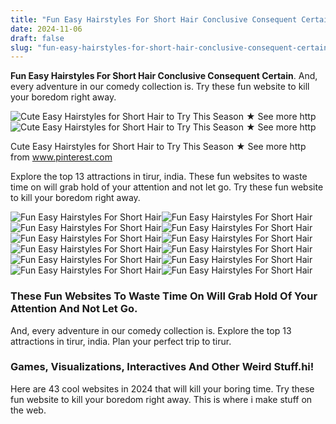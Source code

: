 ```yaml
---
title: "Fun Easy Hairstyles For Short Hair Conclusive Consequent Certain"
date: 2024-11-06
draft: false
slug: "fun-easy-hairstyles-for-short-hair-conclusive-consequent-certain" 
---
```


**Fun Easy Hairstyles For Short Hair Conclusive Consequent Certain**. And, every adventure in our comedy collection is. Try these fun website to kill your boredom right away.

![Cute Easy Hairstyles for Short Hair to Try This Season ★ See more http](https://i.pinimg.com/736x/91/e5/94/91e59450e9525ef65d1548751dd6f82d.jpg)![Cute Easy Hairstyles for Short Hair to Try This Season ★ See more http](https://i.pinimg.com/736x/91/e5/94/91e59450e9525ef65d1548751dd6f82d.jpg)

Cute Easy Hairstyles for Short Hair to Try This Season ★ See more http from www.pinterest.com

Explore the top 13 attractions in tirur, india. These fun websites to waste time on will grab hold of your attention and not let go. Try these fun website to kill your boredom right away.

![Fun Easy Hairstyles For Short Hair ](https://i.ytimg.com/vi/3HOu4Nptc3A/maxresdefault.jpg " 3 easy hairstyles for short hair! YouTube")![Fun Easy Hairstyles For Short Hair ](https://i.ytimg.com/vi/gdG1FJIrNbQ/maxresdefault.jpg " EASY AND QUICK HAIRSTYLES FOR SHORT HAIR updos, half updos, easy braids")![Fun Easy Hairstyles For Short Hair ](https://i.ytimg.com/vi/YqVi5akI3Gs/maxresdefault.jpg " 12 EASY HAIRSTYLES FOR SHORT HAIR ♡ YouTube")![Fun Easy Hairstyles For Short Hair ](https://i.pinimg.com/originals/d4/6e/07/d46e07ec4ab4884c1d9016785e6f51bc.jpg " Cute Hairstyles For Short Hair Girls Easy / 10 Quick And Easy")![Fun Easy Hairstyles For Short Hair ](https://i.pinimg.com/736x/e4/e6/59/e4e65932eae94bca7ad25e22c9631ef2.jpg " Quick and Easy Hairstyles for Short Hair Short hair styles easy")![Fun Easy Hairstyles For Short Hair ](https://i.ytimg.com/vi/CR4pXwu8xho/maxresdefault.jpg " 10 Easy Hairstyles for SHORT Hair YouTube")![Fun Easy Hairstyles For Short Hair ](https://i.pinimg.com/originals/ff/e4/a2/ffe4a27cc129e5e11067e923c78e62c8.jpg " Cute Hairstyles For Medium Hair, Short Hair Styles Easy, Cute")![Fun Easy Hairstyles For Short Hair ](https://i.ytimg.com/vi/Many30Chwjk/maxresdefault.jpg " Easy hairstyles for short hair tutorial Step by step YouTube")![Fun Easy Hairstyles For Short Hair ](https://www.onecrazyhouse.com/wp-content/uploads/2021/06/Webp.net-resizeimage.png " 18 Easy Styles For Short Hair You Must Try")![Fun Easy Hairstyles For Short Hair ](https://i.pinimg.com/originals/ed/28/80/ed288048d26c7b21aba4c2826786020c.jpg " Simple and Cute School Hairstyles for Short Hair Effortless Looks")![Fun Easy Hairstyles For Short Hair ](https://i.ytimg.com/vi/gIT33lfV0BQ/maxresdefault.jpg " How To Do Cute Hairstyles For Short Hair 13 Easy Hairstyles For Short")![Fun Easy Hairstyles For Short Hair ](https://i.pinimg.com/736x/91/e5/94/91e59450e9525ef65d1548751dd6f82d.jpg " Cute Easy Hairstyles for Short Hair to Try This Season ★ See more http")

### These Fun Websites To Waste Time On Will Grab Hold Of Your Attention And Not Let Go.

And, every adventure in our comedy collection is. Explore the top 13 attractions in tirur, india. Plan your perfect trip to tirur.

### Games, Visualizations, Interactives And Other Weird Stuff.hi!

Here are 43 cool websites in 2024 that will kill your boring time. Try these fun website to kill your boredom right away. This is where i make stuff on the web.
